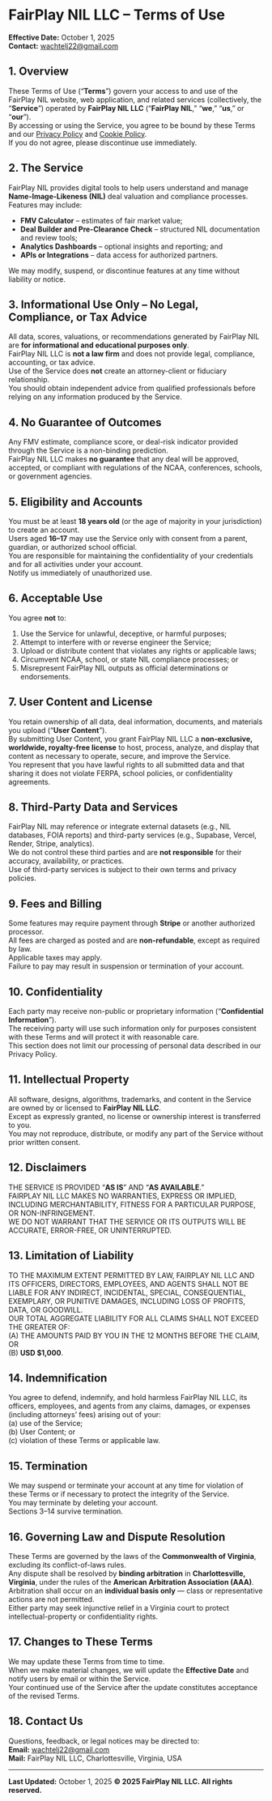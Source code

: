 # **FairPlay NIL LLC – Terms of Use**
**Effective Date:** October 1, 2025  
**Contact:** [wachtelj22@gmail.com](mailto:wachtelj22@gmail.com)

## **1. Overview**
These Terms of Use (“**Terms**”) govern your access to and use of the FairPlay NIL website, web application, and related services (collectively, the “**Service**”) operated by **FairPlay NIL LLC** (“**FairPlay NIL**,” “**we**,” “**us**,” or “**our**”).  
By accessing or using the Service, you agree to be bound by these Terms and our [Privacy Policy](/privacy) and [Cookie Policy](/cookies).  
If you do not agree, please discontinue use immediately.

## **2. The Service**
FairPlay NIL provides digital tools to help users understand and manage **Name-Image-Likeness (NIL)** deal valuation and compliance processes.  
Features may include:  
- **FMV Calculator** – estimates of fair market value;  
- **Deal Builder and Pre-Clearance Check** – structured NIL documentation and review tools;  
- **Analytics Dashboards** – optional insights and reporting; and  
- **APIs or Integrations** – data access for authorized partners.  

We may modify, suspend, or discontinue features at any time without liability or notice.

## **3. Informational Use Only – No Legal, Compliance, or Tax Advice**
All data, scores, valuations, or recommendations generated by FairPlay NIL are **for informational and educational purposes only**.  
FairPlay NIL LLC is **not a law firm** and does not provide legal, compliance, accounting, or tax advice.  
Use of the Service does **not** create an attorney-client or fiduciary relationship.  
You should obtain independent advice from qualified professionals before relying on any information produced by the Service.

## **4. No Guarantee of Outcomes**
Any FMV estimate, compliance score, or deal-risk indicator provided through the Service is a non-binding prediction.  
FairPlay NIL LLC makes **no guarantee** that any deal will be approved, accepted, or compliant with regulations of the NCAA, conferences, schools, or government agencies.

## **5. Eligibility and Accounts**
You must be at least **18 years old** (or the age of majority in your jurisdiction) to create an account.  
Users aged **16–17** may use the Service only with consent from a parent, guardian, or authorized school official.  
You are responsible for maintaining the confidentiality of your credentials and for all activities under your account.  
Notify us immediately of unauthorized use.

## **6. Acceptable Use**
You agree **not** to:  
1. Use the Service for unlawful, deceptive, or harmful purposes;  
2. Attempt to interfere with or reverse engineer the Service;  
3. Upload or distribute content that violates any rights or applicable laws;  
4. Circumvent NCAA, school, or state NIL compliance processes; or  
5. Misrepresent FairPlay NIL outputs as official determinations or endorsements.

## **7. User Content and License**
You retain ownership of all data, deal information, documents, and materials you upload (“**User Content**”).  
By submitting User Content, you grant FairPlay NIL LLC a **non-exclusive, worldwide, royalty-free license** to host, process, analyze, and display that content as necessary to operate, secure, and improve the Service.  
You represent that you have lawful rights to all submitted data and that sharing it does not violate FERPA, school policies, or confidentiality agreements.

## **8. Third-Party Data and Services**
FairPlay NIL may reference or integrate external datasets (e.g., NIL databases, FOIA reports) and third-party services (e.g., Supabase, Vercel, Render, Stripe, analytics).  
We do not control these third parties and are **not responsible** for their accuracy, availability, or practices.  
Use of third-party services is subject to their own terms and privacy policies.

## **9. Fees and Billing**
Some features may require payment through **Stripe** or another authorized processor.  
All fees are charged as posted and are **non-refundable**, except as required by law.  
Applicable taxes may apply.  
Failure to pay may result in suspension or termination of your account.

## **10. Confidentiality**
Each party may receive non-public or proprietary information (“**Confidential Information**”).  
The receiving party will use such information only for purposes consistent with these Terms and will protect it with reasonable care.  
This section does not limit our processing of personal data described in our Privacy Policy.

## **11. Intellectual Property**
All software, designs, algorithms, trademarks, and content in the Service are owned by or licensed to **FairPlay NIL LLC**.  
Except as expressly granted, no license or ownership interest is transferred to you.  
You may not reproduce, distribute, or modify any part of the Service without prior written consent.

## **12. Disclaimers**
THE SERVICE IS PROVIDED “**AS IS**” AND “**AS AVAILABLE**.”  
FAIRPLAY NIL LLC MAKES NO WARRANTIES, EXPRESS OR IMPLIED, INCLUDING MERCHANTABILITY, FITNESS FOR A PARTICULAR PURPOSE, OR NON-INFRINGEMENT.  
WE DO NOT WARRANT THAT THE SERVICE OR ITS OUTPUTS WILL BE ACCURATE, ERROR-FREE, OR UNINTERRUPTED.

## **13. Limitation of Liability**
TO THE MAXIMUM EXTENT PERMITTED BY LAW, FAIRPLAY NIL LLC AND ITS OFFICERS, DIRECTORS, EMPLOYEES, AND AGENTS SHALL NOT BE LIABLE FOR ANY INDIRECT, INCIDENTAL, SPECIAL, CONSEQUENTIAL, EXEMPLARY, OR PUNITIVE DAMAGES, INCLUDING LOSS OF PROFITS, DATA, OR GOODWILL.  
OUR TOTAL AGGREGATE LIABILITY FOR ALL CLAIMS SHALL NOT EXCEED THE GREATER OF:  
(A) THE AMOUNTS PAID BY YOU IN THE 12 MONTHS BEFORE THE CLAIM, OR  
(B) **USD $1,000**.

## **14. Indemnification**
You agree to defend, indemnify, and hold harmless FairPlay NIL LLC, its officers, employees, and agents from any claims, damages, or expenses (including attorneys’ fees) arising out of your:  
(a) use of the Service;  
(b) User Content; or  
(c) violation of these Terms or applicable law.

## **15. Termination**
We may suspend or terminate your account at any time for violation of these Terms or if necessary to protect the integrity of the Service.  
You may terminate by deleting your account.  
Sections 3–14 survive termination.

## **16. Governing Law and Dispute Resolution**
These Terms are governed by the laws of the **Commonwealth of Virginia**, excluding its conflict-of-laws rules.  
Any dispute shall be resolved by **binding arbitration** in **Charlottesville, Virginia**, under the rules of the **American Arbitration Association (AAA)**.  
Arbitration shall occur on an **individual basis only** — class or representative actions are not permitted.  
Either party may seek injunctive relief in a Virginia court to protect intellectual-property or confidentiality rights.

## **17. Changes to These Terms**
We may update these Terms from time to time.  
When we make material changes, we will update the **Effective Date** and notify users by email or within the Service.  
Your continued use of the Service after the update constitutes acceptance of the revised Terms.

## **18. Contact Us**
Questions, feedback, or legal notices may be directed to:  
**Email:** [wachtelj22@gmail.com](mailto:wachtelj22@gmail.com)  
**Mail:** FairPlay NIL LLC, Charlottesville, Virginia, USA

---
**Last Updated:** October 1, 2025
**© 2025 FairPlay NIL LLC. All rights reserved.**
